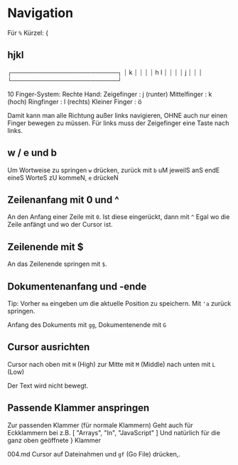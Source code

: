 # Navigation

Für `%` Kürzel: {

## hjkl
┌────────────────────────┐
⏐        k               ⏐
⏐                        ⏐
⏐   h       l            ⏐
⏐                        ⏐
⏐     j                  ⏐
⏐                        ⏐
└────────────────────────┘

10 Finger-System:
    Rechte Hand:
    Zeigefinger     : j         (runter)
    Mittelfinger    : k         (hoch)
    Ringfinger      : l         (rechts)
    Kleiner Finger  : ö

Damit kann man alle Richtung außer links navigieren, OHNE auch nur
einen Finger bewegen zu müssen. Für links muss der Zeigefinger eine
Taste nach links.

## w / e und b

Um Wortweise zu springen `w` drücken, zurück mit `b`
uM jeweilS anS endE eineS WorteS zU kommeN, `e` drückeN

## Zeilenanfang mit 0 und ^

An den Anfang einer Zeile mit `0`.
    Ist diese eingerückt, dann mit `^`
        Egal
    wo
                        die Zeile
            anfängt und wo
                                                        der
    Cursor ist.

## Zeilenende mit $

An das Zeilenende springen mit `$`.

## Dokumentenanfang und -ende

Tip: Vorher `ma` eingeben um die aktuelle Position zu speichern.
     Mit `'a` zurück springen.

Anfang des Dokuments mit `gg`, Dokumentenende mit `G`

## Cursor ausrichten

Cursor nach oben mit  `H` (High)
       zur Mitte mit  `M` (Middle)
       nach unten mit `L` (Low)

Der Text wird nicht bewegt.

## Passende Klammer anspringen

Zur passenden Klammer (für normale Klammern)
Geht auch für Eckklammern bei z.B. [
  "Arrays",
  "In",
  "JavaScript"
  ]
Und natürlich für die ganz oben geöffnete } Klammer

004.md Cursor auf Dateinahmen und `gf` (Go File) drücken,.
